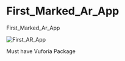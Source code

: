 # First_Marked_Ar_App

First_Marked_Ar_App

![First_AR_App](https://user-images.githubusercontent.com/62818241/204100256-b8fad6bb-3be2-42f1-8d4a-5808dc6cd6a4.jpg)

Must have Vuforia Package
